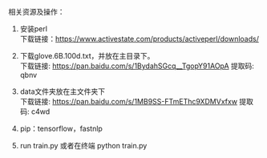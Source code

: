 相关资源及操作：
1. 安装perl  
    下载链接：https://www.activestate.com/products/activeperl/downloads/
    
2. 下载glove.6B.100d.txt，并放在主目录下。  
    下载链接: https://pan.baidu.com/s/1BydahSGcq__TgopY91AOpA 提取码: qbnv 
    
3. data文件夹放在主文件夹下  
    下载链接: https://pan.baidu.com/s/1MB9SS-FTmEThc9XDMVxfxw 提取码: c4wd 
    
4. pip：tensorflow，fastnlp

5. run train.py 或者在终端 python train.py


